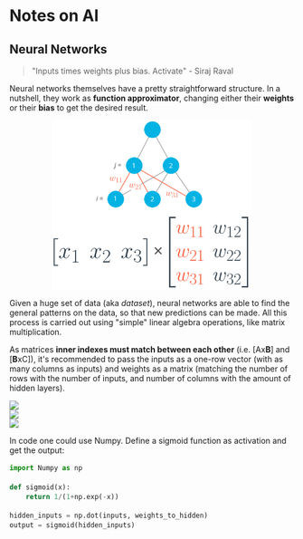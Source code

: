 # Notes on AI

## Neural Networks

> "Inputs times weights plus bias. Activate" - Siraj Raval

Neural networks themselves have a pretty straightforward structure. In a nutshell, they work as **function approximator**, changing either their **weights** or their **bias** to get the desired result.

<img src="https://github.com/darroyolpz/AI-notes/blob/master/Images/NN.png?raw=true" alt="NN" style="display:block;height:300px;margin:auto">

Given a huge set of data (aka *dataset*), neural networks are able to find the general patterns on the data, so that new predictions can be made. All this process is carried out using "simple" linear algebra operations, like matrix multiplication.

As matrices **inner indexes must match between each other** (i.e. [Ax**B**] and [**B**xC]), it's recommended to pass the inputs as a one-row vector (with as many columns as inputs) and weights as a matrix (matching the number of rows with the number of inputs, and number of columns with the amount of hidden layers).

<img src="https://latex.codecogs.com/svg.latex?\Large&space;h_1=x_1w_{11}+x_2w_{21}+x_3w_{31}" style="display:block;margin:auto">

<img src="https://latex.codecogs.com/svg.latex?\Large&space;h_2=x_1w_{12}+x_2w_{22}+x_3w_{32}" style="display:block;margin:auto">

<img src="https://latex.codecogs.com/svg.latex?\Large&space;h_3=x_1w_{13}+x_2w_{23}+x_3w_{33}" style="display:block;margin:auto">

In code one could use Numpy. Define a sigmoid function as activation and get the output:

```python
import Numpy as np

def sigmoid(x):
    return 1/(1+np.exp(-x))

hidden_inputs = np.dot(inputs, weights_to_hidden)
output = sigmoid(hidden_inputs)
```

